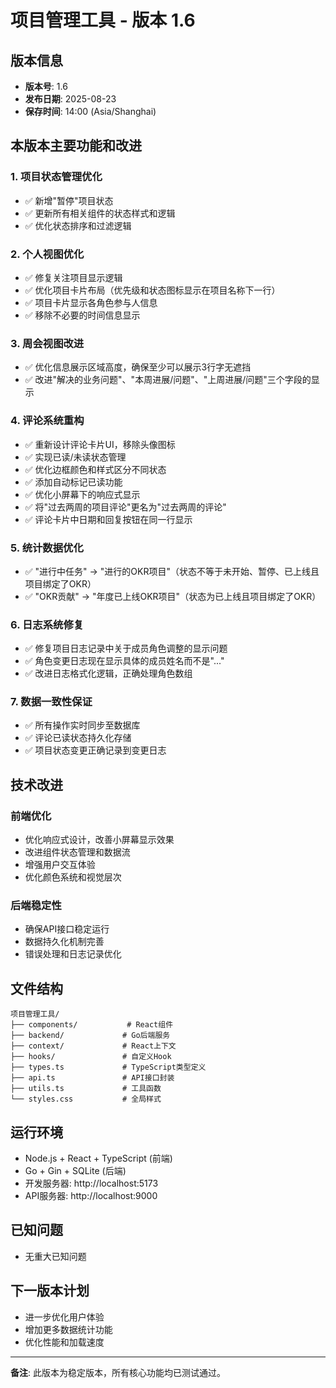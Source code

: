 # 项目管理工具 - 版本 1.6

## 版本信息
- **版本号**: 1.6
- **发布日期**: 2025-08-23
- **保存时间**: 14:00 (Asia/Shanghai)

## 本版本主要功能和改进

### 1. 项目状态管理优化
- ✅ 新增"暂停"项目状态
- ✅ 更新所有相关组件的状态样式和逻辑
- ✅ 优化状态排序和过滤逻辑

### 2. 个人视图优化
- ✅ 修复关注项目显示逻辑
- ✅ 优化项目卡片布局（优先级和状态图标显示在项目名称下一行）
- ✅ 项目卡片显示各角色参与人信息
- ✅ 移除不必要的时间信息显示

### 3. 周会视图改进
- ✅ 优化信息展示区域高度，确保至少可以展示3行字无遮挡
- ✅ 改进"解决的业务问题"、"本周进展/问题"、"上周进展/问题"三个字段的显示

### 4. 评论系统重构
- ✅ 重新设计评论卡片UI，移除头像图标
- ✅ 实现已读/未读状态管理
- ✅ 优化边框颜色和样式区分不同状态
- ✅ 添加自动标记已读功能
- ✅ 优化小屏幕下的响应式显示
- ✅ 将"过去两周的项目评论"更名为"过去两周的评论"
- ✅ 评论卡片中日期和回复按钮在同一行显示

### 5. 统计数据优化
- ✅ "进行中任务" → "进行的OKR项目"（状态不等于未开始、暂停、已上线且项目绑定了OKR）
- ✅ "OKR贡献" → "年度已上线OKR项目"（状态为已上线且项目绑定了OKR）

### 6. 日志系统修复
- ✅ 修复项目日志记录中关于成员角色调整的显示问题
- ✅ 角色变更日志现在显示具体的成员姓名而不是"..."
- ✅ 改进日志格式化逻辑，正确处理角色数组

### 7. 数据一致性保证
- ✅ 所有操作实时同步至数据库
- ✅ 评论已读状态持久化存储
- ✅ 项目状态变更正确记录到变更日志

## 技术改进

### 前端优化
- 优化响应式设计，改善小屏幕显示效果
- 改进组件状态管理和数据流
- 增强用户交互体验
- 优化颜色系统和视觉层次

### 后端稳定性
- 确保API接口稳定运行
- 数据持久化机制完善
- 错误处理和日志记录优化

## 文件结构
```
项目管理工具/
├── components/           # React组件
├── backend/             # Go后端服务
├── context/             # React上下文
├── hooks/               # 自定义Hook
├── types.ts             # TypeScript类型定义
├── api.ts               # API接口封装
├── utils.ts             # 工具函数
└── styles.css           # 全局样式
```

## 运行环境
- Node.js + React + TypeScript (前端)
- Go + Gin + SQLite (后端)
- 开发服务器: http://localhost:5173
- API服务器: http://localhost:9000

## 已知问题
- 无重大已知问题

## 下一版本计划
- 进一步优化用户体验
- 增加更多数据统计功能
- 优化性能和加载速度

---
**备注**: 此版本为稳定版本，所有核心功能均已测试通过。